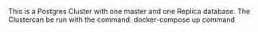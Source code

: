This is a Postgres Cluster with one master and one Replica database. The Clustercan be run with the command:
docker-compose up command
